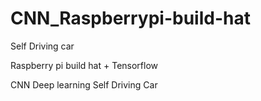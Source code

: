 # CNN_Raspberrypi-build-hat
Self Driving car

Raspberry pi build hat + Tensorflow

CNN Deep learning Self Driving Car
